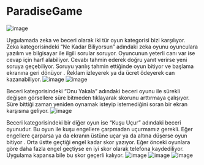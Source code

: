 # ParadiseGame
![image](https://user-images.githubusercontent.com/98123485/176441871-d350bdae-0ef3-458c-93d9-54fbca7fcaf6.png)

Uygulamada zeka ve beceri olarak iki tür oyun kategorisi bizi karşılıyor.  
Zeka kategorisindeki “Ne Kadar Biliyorsun” adındaki zeka oyunu oyunculara yazılım ve bilgisayar ile ilgili  sorular soruyor.
Oyuncunun yeterli canı var ise cevap  için harf  alabiliyor.
Cevabı tahmin ederek doğru yanıt verirse yeni soruya geçebiliyor.
Soruyu yanlış tahmin ettiğinde oyun bitiyor ve başlama ekranına geri dönüyor .
Reklam izleyerek ya da ücret ödeyerek can kazanabiliyor.
![image](https://user-images.githubusercontent.com/98123485/176441983-58cf16ff-0fa9-4c4c-b9e8-5c3d2649aeac.png)
![image](https://user-images.githubusercontent.com/98123485/176442048-b307c916-0240-43b3-af4d-afe8fed8d569.png)










Beceri kategorisindeki “Onu Yakala” adındaki beceri oyunu ile sürekli değişen görsellere süre bitmeden tıklayarak skorunu arttırmaya çalışıyor.
Süre bittiği zaman yeniden oynamak isteyip istemediğini soran bir ekran karşısına geliyor.
![image](https://user-images.githubusercontent.com/98123485/176442096-27fa5296-5cc7-4988-92d9-803374b4fa36.png)




Beceri kategorisindeki bir diğer oyun ise “Kuşu Uçur” adındaki beceri oyunudur.
Bu oyun ile kuşu engellere çarpmadan uçurmamız gerekli. 
Eğer engellere çarparsa ya da ekranın üstüne uçar ya da altına düşerse oyun bitiyor . 
Orta üstte geçtiği engel kadar skor yazıyor. Eğer önceki oyunlara göre daha fazla engel geçtiyse en iyi skor olarak telefona  kaydediliyor. 
Uygulama  kapansa bile  bu skor geçerli kalıyor.
![image](https://user-images.githubusercontent.com/98123485/176442137-2b03b705-178e-490b-abbe-7a31284e8cf5.png)
![image](https://user-images.githubusercontent.com/98123485/176442229-49fb88f0-f552-4fb9-b47f-06650c2438bb.png)
![image](https://user-images.githubusercontent.com/98123485/176442290-9ed01e0b-aca1-48be-a97c-dcdb69fbb99f.png)




